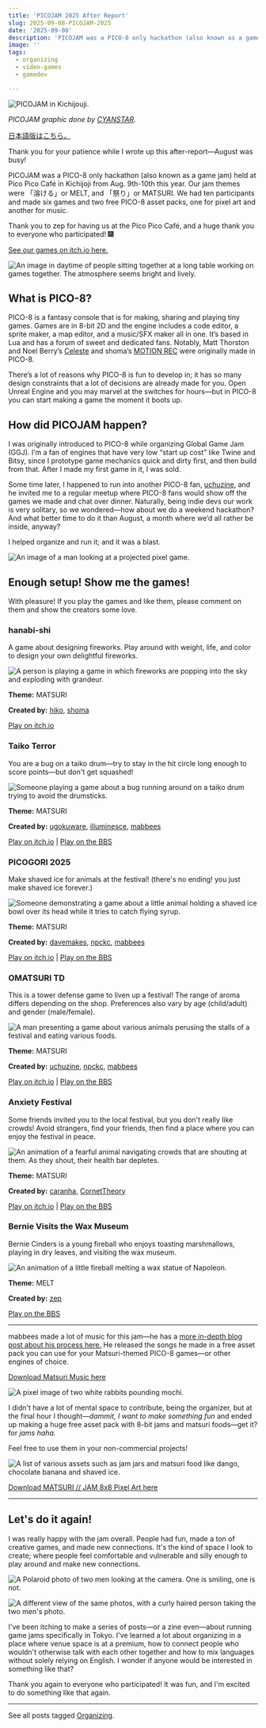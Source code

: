 ```yaml
---
title: 'PICOJAM 2025 After Report'
slug: 2025-09-08-PICOJAM-2025
date: '2025-09-08'
description: 'PICOJAM was a PICO-8 only hackathon (also known as a game jam) held at Pico Pico Café in Kichijoji from Aug. 9th-10th this year.'
image: ''
tags:
  - organizing
  - video-games
  - gamedev

---
```


![PICOJAM in Kichijouji.](picojam_header.png)

*PICOJAM graphic done by [CYANSTAR](https://x.com/CYANSTAR5).*

[日本語版はこちら。](/blog/posts/2025-09-08-PICOJAM-2025-JP/)

Thank you for your patience while I wrote up this after-report—August was busy!

PICOJAM was a PICO-8 only hackathon (also known as a game jam) held at Pico Pico Café in Kichijoji from Aug. 9th-10th this year. Our jam themes were 「溶ける」or MELT, and 「祭り」or MATSURI. We had ten participants and made six games and two free PICO-8 asset packs, one for pixel art and another for music.

Thank you to zep for having us at the Pico Pico Café, and a huge thank you to everyone who participated! 🎆

[See our games on itch.io here.](https://itch.io/jam/picojam-2025/entries)

![An image in daytime of people sitting together at a long table working on games together. The atmosphere seems bright and lively.](picojam_03.jpg)

## What is PICO-8?

PICO-8 is a fantasy console that is for making, sharing and playing tiny games. Games are in 8-bit 2D and the engine includes a code editor, a sprite maker, a map editor, and a music/SFX maker all in one. It’s based in Lua and has a forum of sweet and dedicated fans. Notably, Matt Thorston and Noel Berry’s [Celeste](https://www.lexaloffle.com/bbs/?tid=2145) and shoma’s [MOTION REC](https://www.lexaloffle.com/bbs/?tid=53392) were originally made in PICO-8.

There’s a lot of reasons why PICO-8 is fun to develop in; it has so many design constraints that a lot of decisions are already made for you. Open Unreal Engine and you may marvel at the switches for hours—but in PICO-8 you can start making a game the moment it boots up.

## How did PICOJAM happen?

I was originally introduced to PICO-8 while organizing Global Game Jam (GGJ). I’m a fan of engines that have very low “start up cost” like Twine and Bitsy, since I prototype game mechanics quick and dirty first, and then build from that. After I made my first game in it, I was sold.

Some time later, I happened to run into another PICO-8 fan, [uchuzine](https://x.com/uchuzine), and he invited me to a regular meetup where PICO-8 fans would show off the games we made and chat over dinner. Naturally, being indie devs our work is very solitary, so we wondered—how about we do a weekend hackathon? And what better time to do it than August, a month where we’d all rather be inside, anyway?

I helped organize and run it; and it was a blast.

![An image of a man looking at a projected pixel game.](picojam_13.jpg)

## Enough setup! Show me the games!

With pleasure! If you play the games and like them, please comment on them and show the creators some love.

### hanabi-shi

A game about designing fireworks. Play around with weight, life, and color to design your own delightful fireworks.

![A person is playing a game in which fireworks are popping into the sky and exploding with grandeur.](picojam_08.jpg)

**Theme:** MATSURI

**Created by:** [hiko](https://bsky.app/profile/hikogame.bsky.social), [shoma](https://www.donutshunter.com/)

[Play on itch.io](https://hikokyoujurou.itch.io/hanabi-si)

### Taiko Terror

You are a bug on a taiko drum—try to stay in the hit circle long enough to score points—but don't get squashed!

![Someone playing a game about a bug running around on a taiko drum trying to avoid the drumsticks.](picojam_16.jpg)

**Theme:** MATSURI

**Created by:** [ugokuware](https://ugokuware.com/), [illuminesce](https://illuminesce.itch.io/), [mabbees](https://mabbees.itch.io/)

[Play on itch.io](https://ugokuware.itch.io/taiko-terror) | [Play on the BBS](https://www.lexaloffle.com/bbs/?pid=171905#p)

### PICOGORI 2025

Make shaved ice for animals at the festival! (there's no ending! you just make shaved ice forever.)

![Someone demonstrating a game about a little animal holding a shaved ice bowl over its head while it tries to catch flying syrup.](picojam_17.jpg)

**Theme:** MATSURI

**Created by:** [davemakes](https://davemakes.itch.io/), [npckc](https://npckc.itch.io/), [mabbees](https://mabbees.itch.io/)

[Play on itch.io](https://npckc.itch.io/picogori-2025) | [Play on the BBS](https://www.lexaloffle.com/bbs/?pid=171953#p)

### OMATSURI TD

This is a tower defense game to liven up a festival! The range of aroma differs depending on the shop. Preferences also vary by age (child/adult) and gender (male/female).

![A man presenting a game about various animals perusing the stalls of a festival and eating various foods.](picojam_12.jpg)

**Theme:** MATSURI

**Created by:** [uchuzine](https://x.com/uchuzine), [npckc](https://npckc.itch.io/), [mabbees](https://mabbees.neocities.org/)

[Play on itch.io](https://uchuzine.itch.io/omatsuri-td) | [Play on the BBS](https://www.lexaloffle.com/bbs/?pid=172018#p)

### Anxiety Festival

Some friends invited you to the local festival, but you don't really like crowds! Avoid strangers, find your friends, then find a place where you can enjoy the festival in peace.

![An animation of a fearful animal navigating crowds that are shouting at them. As they shout, their health bar depletes.](picojam_11.jpg)

**Theme:** MATSURI

**Created by:** [caranha](https://caranha.itch.io/), [CornetTheory](https://onlyintheory.com/)

[Play on itch.io](https://caranha.itch.io/anxietyfestival) | [Play on the BBS](https://www.lexaloffle.com/bbs/?pid=171899#p)

### Bernie Visits the Wax Museum

Bernie Cinders is a young fireball who enjoys toasting marshmallows, playing in dry leaves, and visiting the wax museum.

![An animation of a little fireball melting a wax statue of Napoleon.](bernie.gif)

**Theme:** MELT

**Created by:** [zep](https://bsky.app/profile/lexaloffle.bsky.social)

[Play on the BBS](https://www.lexaloffle.com/bbs/?pid=171992#p)

----
mabbees made a lot of music for this jam—he has a [more in-depth blog post about his process here.](https://mabbees.neocities.org/posts/016-picojam-2025/) He released the songs he made in a free asset pack you can use for your Matsuri-themed PICO-8 games—or other engines of choice.

[Download Matsuri Music here](https://mabbees.itch.io/matsuri-music)

![A pixel image of two white rabbits pounding mochi.](matsurimusic.png)

I didn't have a lot of mental space to contribute, being the organizer, but at the final hour I thought—*dammit, I want to make something fun* and ended up making a huge free asset pack with 8-bit jams and matsuri foods—get it? for *jams haha.*

Feel free to use them in your non-commercial projects!

![A list of various assets such as jam jars and matsuri food like dango, chocolate banana and shaved ice.](jams.png)

[Download MATSURI // JAM 8x8 Pixel Art here](https://itch.io/jam/picojam-2025/rate/3801192)

----

## Let's do it again!

I was really happy with the jam overall. People had fun, made a ton of creative games, and made new connections. It's the kind of space I look to create; where people feel comfortable and vulnerable and silly enough to play around and make new connections.

![A Polaroid photo of two men looking at the camera. One is smiling, one is not.](SNAP_00094.JPG)

![A different view of the same photos, with a curly haired person taking the two men's photo.](picojam_15.jpg)

I've been itching to make a series of posts—or a zine even—about running game jams specifically in Tokyo. I've learned a lot about organizing in a place where venue space is at a premium, how to connect people who wouldn't otherwise talk with each other together and how to mix languages without solely relying on English. I wonder if anyone would be interested in something like that?

Thank you again to everyone who participated! It was fun, and I'm excited to do something like that again.

---

See all posts tagged [Organizing](/tags/organizing/).

